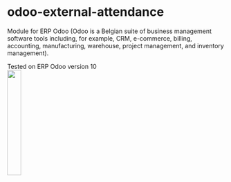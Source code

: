 # odoo-external-attendance
Module for ERP Odoo (Odoo is a Belgian suite of business management software tools including, for example, CRM, e-commerce, billing, accounting, manufacturing, warehouse, project management, and inventory management).

Tested on ERP Odoo version 10
<br>
<img src="https://github.com/MakMas/odoo-external-attendance/assets/24442649/fc0b3351-7f01-4aee-9053-d32df46f2a40" width=25% height=25% />

